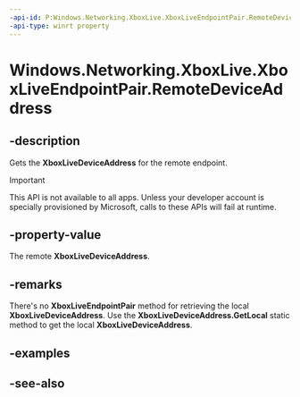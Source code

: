 ```yaml
---
-api-id: P:Windows.Networking.XboxLive.XboxLiveEndpointPair.RemoteDeviceAddress
-api-type: winrt property
---
```


<!-- Property syntax
public Windows.Networking.XboxLive.XboxLiveDeviceAddress RemoteDeviceAddress { get; }
-->

# Windows.Networking.XboxLive.XboxLiveEndpointPair.RemoteDeviceAddress

## -description

Gets the **XboxLiveDeviceAddress** for the remote endpoint.

> [!IMPORTANT]
> This API is not available to all apps. Unless your developer account is specially provisioned by Microsoft, calls to these APIs will fail at runtime.

## -property-value

The remote **XboxLiveDeviceAddress**.

## -remarks

There's no **XboxLiveEndpointPair** method for retrieving the local **XboxLiveDeviceAddress**. Use the **XboxLiveDeviceAddress.GetLocal** static method to get the local **XboxLiveDeviceAddress**.

## -examples

## -see-also

